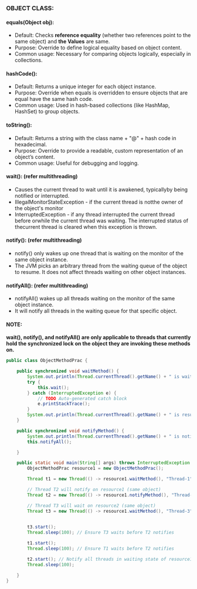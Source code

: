 ### **OBJECT CLASS**:

#### **equals(Object obj)**:

* Default: Checks **reference equality** (whether two references point to the same object) and **the Values** are same.
* Purpose: Override to define logical equality based on object content.
* Common usage: Necessary for comparing objects logically, especially in collections.

#### **hashCode()**:

* Default: Returns a unique integer for each object instance.
* Purpose: Override when equals is overridden to ensure objects that are equal have the same hash code.
* Common usage: Used in hash-based collections (like HashMap, HashSet) to group objects.

#### **toString()**:

* Default: Returns a string with the class name + "@" + hash code in hexadecimal.
* Purpose: Override to provide a readable, custom representation of an object’s content.
* Common usage: Useful for debugging and logging.

#### **wait()**: (refer multithreading)

* Causes the current thread to wait until it is awakened, typicallyby being notified or interrupted.
* IllegalMonitorStateException - if the current thread is notthe owner of the object's monitor
* InterruptedException - if any thread interrupted the current thread before orwhile the current thread was waiting.
  The interrupted status of thecurrent thread is cleared when this exception is thrown.

#### **notify()**: (refer multithreading)

* notify() only wakes up one thread that is waiting on the monitor of the same object instance.
* The JVM picks an arbitrary thread from the waiting queue of the object to resume. It does not affect threads waiting on other object instances.

#### **notifyAll()**: (refer multithreading)

* notifyAll() wakes up all threads waiting on the monitor of the same object instance.
* It will notify all threads in the waiting queue for that specific object.

#### **NOTE**:
**wait(), notify(), and notifyAll() are only applicable to threads that currently hold the synchronized lock on the object they are invoking these methods on.**

```java
public class ObjectMethodPrac {

	public synchronized void waitMethod() {
		System.out.println(Thread.currentThread().getName() + " is waiting...");
		try {
			this.wait();
		} catch (InterruptedException e) {
			// TODO Auto-generated catch block
			e.printStackTrace();
		}
		System.out.println(Thread.currentThread().getName() + " is resumed...");
	}

	public synchronized void notifyMethod() {
		System.out.println(Thread.currentThread().getName() + " is notifying...");
		this.notifyAll();

	}

	public static void main(String[] args) throws InterruptedException {
		ObjectMethodPrac resource1 = new ObjectMethodPrac();

		Thread t1 = new Thread(() -> resource1.waitMethod(), "Thread-1");

		// Thread T2 will notify on resource1 (same object)
		Thread t2 = new Thread(() -> resource1.notifyMethod(), "Thread-2");

		// Thread T3 will wait on resource2 (same object)
		Thread t3 = new Thread(() -> resource1.waitMethod(), "Thread-3");

		
		t3.start();
		Thread.sleep(100); // Ensure T3 waits before T2 notifies

		t1.start();
		Thread.sleep(100); // Ensure T1 waits before T2 notifies

		t2.start(); // Notify all threads in waiting state of resource1 object.
		Thread.sleep(100);

	}
}
```
